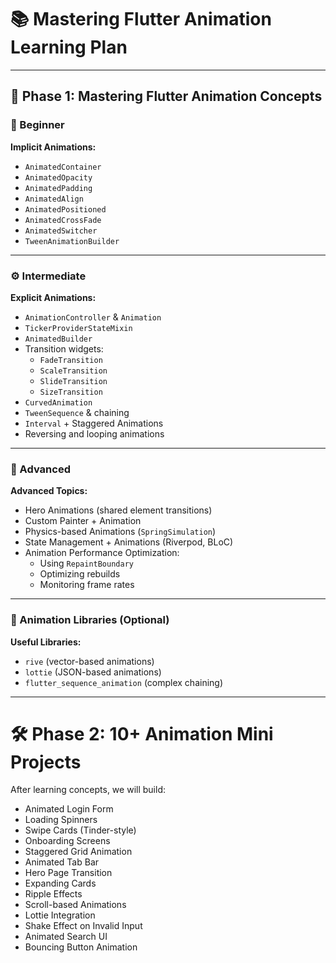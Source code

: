 # 📚 Mastering Flutter Animation Learning Plan

---

## 📍 Phase 1: Mastering Flutter Animation Concepts

### 🔰 Beginner

**Implicit Animations:**

- `AnimatedContainer`
- `AnimatedOpacity`
- `AnimatedPadding`
- `AnimatedAlign`
- `AnimatedPositioned`
- `AnimatedCrossFade`
- `AnimatedSwitcher`
- `TweenAnimationBuilder`

---

### ⚙️ Intermediate

**Explicit Animations:**

- `AnimationController` & `Animation`
- `TickerProviderStateMixin`
- `AnimatedBuilder`
- Transition widgets:
  - `FadeTransition`
  - `ScaleTransition`
  - `SlideTransition`
  - `SizeTransition`
- `CurvedAnimation`
- `TweenSequence` & chaining
- `Interval` + Staggered Animations
- Reversing and looping animations

---

### 🧠 Advanced

**Advanced Topics:**

- Hero Animations (shared element transitions)
- Custom Painter + Animation
- Physics-based Animations (`SpringSimulation`)
- State Management + Animations (Riverpod, BLoC)
- Animation Performance Optimization:
  - Using `RepaintBoundary`
  - Optimizing rebuilds
  - Monitoring frame rates

---

### 🎨 Animation Libraries (Optional)

**Useful Libraries:**

- `rive` (vector-based animations)
- `lottie` (JSON-based animations)
- `flutter_sequence_animation` (complex chaining)

---

# 🛠️ Phase 2: 10+ Animation Mini Projects

After learning concepts, we will build:

- Animated Login Form
- Loading Spinners
- Swipe Cards (Tinder-style)
- Onboarding Screens
- Staggered Grid Animation
- Animated Tab Bar
- Hero Page Transition
- Expanding Cards
- Ripple Effects
- Scroll-based Animations
- Lottie Integration
- Shake Effect on Invalid Input
- Animated Search UI
- Bouncing Button Animation
